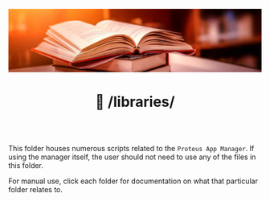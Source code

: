 <p align="center"><img src="https://raw.githubusercontent.com/Aetherinox/proteus-app-manager/main/docs/images/readme/libraries/banner.jpg" width="860"></p>

<h1 align="center"><b>📁 /libraries/</b></h1>

<br />
<br />

This folder houses numerous scripts related to the `Proteus App Manager`. If using the manager itself, the user should not need to use any of the files in this folder.

For manual use, click each folder for documentation on what that particular folder relates to.
